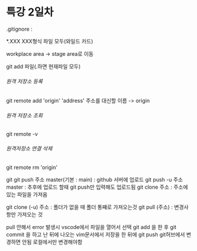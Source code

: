 # 특강 2일차

.gitignore : 

*.XXX XXX형식 파일 모두(와일드 카드)

workplace area -> stage area로 이동

git add 파일(.하면 현재파일 모두)

###### 원격 저장소 등록

git remote add 'origin' 'address'
주소를 대신할 이름 -> origin

###### 원격 저장소 조회

git remote -v

###### 원격저장소 연결 삭제

git remote rm 'origin'

git 
git push 주소 master(기본 : main)
: github 서버에 업로드
git push -u 주소 master
: 추후에 업로드 할때 git push만 입력해도 업로드됨
git clone 주소
: 주소에 있는 파일을 가져옴

git clone (-u) 주소
: 폴더가 없을 때 폴더 통쨰로 가져오는것
git pull (주소)
: 변경사항만 가져오는 것



pull 안해서 error 발생시
vscode에서 파일을 열어서 선택
git add 을 한 후 git commit 을 하고 난 뒤에 나오는 vim문서에서 저장을 한 뒤에 git push
git허브에서 변경하면 안됨
로컬에서만 변경해야함